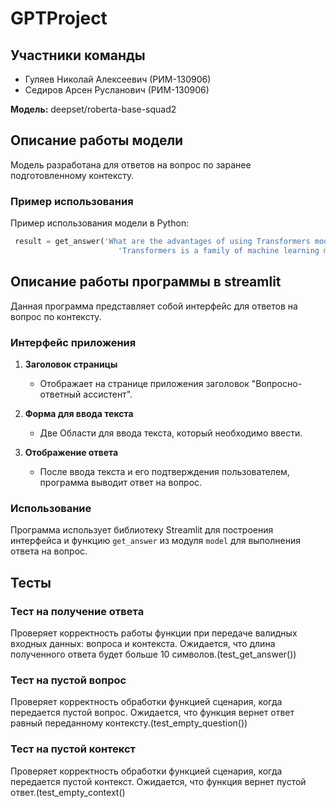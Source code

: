 # GPTProject
## Участники команды

- Гуляев Николай Алексеевич (РИМ-130906)
- Седиров Арсен Русланович (РИМ-130906)

**Модель:** deepset/roberta-base-squad2


## Описание работы модели

Модель разработана для ответов на вопрос по заранее подготовленному контексту.

### Пример использования

Пример использования модели в Python:

```python
 result = get_answer('What are the advantages of using Transformers models?',
                        'Transformers is a family of machine learning models that represent a significant step forward in natural language processing. They provide outstanding performance in tasks such as machine translation, question-answer system, text summarization and more. The advantages of using Transformers models include high accuracy, the ability to learn from large amounts of data, and the ability to apply to various text processing tasks. These models have also become the basis for many state-of-the-art NLP solutions.')

```


## Описание работы программы в streamlit

Данная программа представляет собой интерфейс для ответов на вопрос по контексту. 

### Интерфейс приложения

1. **Заголовок страницы**
   - Отображает на странице приложения заголовок "Вопросно-ответный ассистент".

2. **Форма для ввода текста**
   - Две Области для ввода текста, который необходимо ввести.

3. **Отображение ответа**
   - После ввода текста и его подтверждения пользователем, программа выводит ответ на вопрос.

### Использование

Программа использует библиотеку Streamlit для построения интерфейса и функцию `get_answer` из модуля `model` для выполнения ответа на вопрос.

## Тесты

### Тест на получение ответа

Проверяет корректность работы функции при передаче валидных входных данных: вопроса и контекста. Ожидается, что длина полученного ответа будет больше 10 символов.(test_get_answer())

### Тест на пустой вопрос

Проверяет корректность обработки функцией сценария, когда передается пустой вопрос. Ожидается, что функция вернет ответ равный переданному контексту.(test_empty_question())

### Тест на пустой контекст

Проверяет корректность обработки функцией сценария, когда передается пустой контекст. Ожидается, что функция вернет пустой ответ.(test_empty_context()

